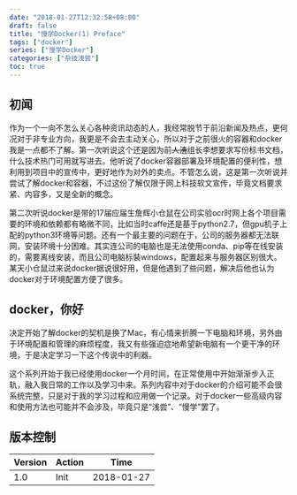 ```yaml
---
date: "2018-01-27T12:32:58+08:00"
draft: false
title: "慢学Docker(1) Preface"
tags: ["docker"]
series: ["慢学Docker"]
categories: ["杂技浅尝"]
toc: true
---
```


## 初闻

作为一个一向不怎么关心各种资讯动态的人，我经常脱节于前沿新闻及热点，更何况对于非专业方向，我更是不会去主动关心，所以对于之前很火的容器和docker我是一点都不了解。第一次听说这个还是因为前~~人渣~~组长李想要求写份标书文档，什么技术热门可用就写进去。他听说了docker容器部署及环境配置的便利性，想利用到项目中的宣传中，更好地作为对外的卖点。不管怎么说，这是第一次听说并尝试了解docker和容器，不过这份了解仅限于网上科技软文宣传，毕竟文档要求紧、内容多，又是全新的概念。

第二次听说docker是带的17届应届生詹辉小仓鼠在公司实验ocr时网上各个项目需要的环境和依赖都有略微不同，比如当时caffe还是基于python2.7，但gpu机子上配的python3环境等问题。还有一个最主要的问题在于，公司的服务器都无法联网，安装环境十分困难。其实连公司的电脑也是无法使用conda、pip等在线安装的，需要离线安装，而且公司电脑标裝windows，配置起来与服务器区别很大。某天小仓鼠过来说docker据说很好用，但是他遇到了些问题，解决后他也认为docker对于环境配置方便了很多。

## docker，你好

决定开始了解docker的契机是换了Mac，有心情来折腾一下电脑和环境，另外由于环境配置和管理的麻烦程度，我又有些强迫症地希望新电脑有一个更干净的环境，于是决定学习一下这个传说中的利器。

这个系列开始于我已经使用docker一个月时间，在正常使用中开始渐渐步入正轨，融入我日常的工作以及学习中来。系列内容中对于docker的介绍可能不会很系统完整，只是对于我的学习过程和应用做一个记录。对于docker一些高级内容和使用方法也可能并不会涉及，毕竟只是“浅尝”、“慢学”罢了。


## 版本控制

| Version | Action | Time       |
| ------- | ------ | ---------- |
| 1.0     | Init   | 2018-01-27 |
